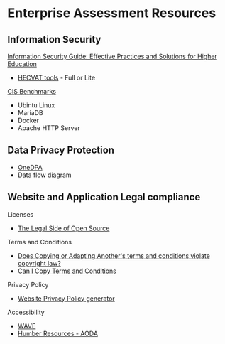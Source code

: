 # Enterprise Assessment Resources

## Information Security

[Information Security Guide: Effective Practices and Solutions for Higher Education](https://www.educause.edu/focus-areas-and-initiatives/policy-and-security/cybersecurity-program/resources/information-security-guide)
- [HECVAT tools](https://library.educause.edu/resources/2020/4/higher-education-community-vendor-assessment-toolkit) - Full or Lite

[CIS Benchmarks](https://www.cisecurity.org/cis-benchmarks)
- Ubintu Linux
- MariaDB
- Docker
- Apache HTTP Server

## Data Privacy Protection

- [OneDPA](https://onenda.org/onedpa)
- Data flow diagram

## Website and Application Legal compliance
Licenses
- [The Legal Side of Open Source](https://opensource.guide/legal/)

Terms and Conditions
- [Does Copying or Adapting Another's terms and conditions violate copyright law?](https://www.termsfeed.com/blog/terms-conditions-copyright-law/)
- [Can I Copy Terms and Conditions](https://termly.io/resources/articles/can-i-copy-terms-and-conditions/)

Privacy Policy
 - [Website Privacy Policy generator](https://www.lawdepot.ca/contracts/website-privacy-policy/?loc=CA)

Accessibility
- [WAVE](https://wave.webaim.org/)
- [Humber Resources - AODA](https://humber.ca/tutorial/web-accessibility-compliance.html)




